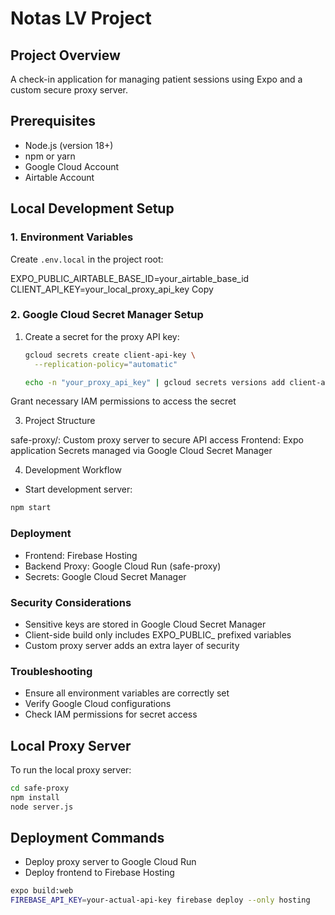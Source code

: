 # Notas LV Project

## Project Overview
A check-in application for managing patient sessions using Expo and a custom secure proxy server.

## Prerequisites
- Node.js (version 18+)
- npm or yarn
- Google Cloud Account
- Airtable Account

## Local Development Setup

### 1. Environment Variables
Create `.env.local` in the project root:

EXPO_PUBLIC_AIRTABLE_BASE_ID=your_airtable_base_id
CLIENT_API_KEY=your_local_proxy_api_key
Copy
### 2. Google Cloud Secret Manager Setup
1. Create a secret for the proxy API key:
   ```bash
   gcloud secrets create client-api-key \
     --replication-policy="automatic"

   echo -n "your_proxy_api_key" | gcloud secrets versions add client-api-key --data-file=-

Grant necessary IAM permissions to access the secret

3. Project Structure

safe-proxy/: Custom proxy server to secure API access
Frontend: Expo application
Secrets managed via Google Cloud Secret Manager

4. Development Workflow

- Start development server:
```bash
npm start
```

### Deployment

- Frontend: Firebase Hosting
- Backend Proxy: Google Cloud Run (safe-proxy)
- Secrets: Google Cloud Secret Manager

### Security Considerations

- Sensitive keys are stored in Google Cloud Secret Manager
- Client-side build only includes EXPO_PUBLIC_ prefixed variables
- Custom proxy server adds an extra layer of security

### Troubleshooting

- Ensure all environment variables are correctly set
- Verify Google Cloud configurations
- Check IAM permissions for secret access

## Local Proxy Server
To run the local proxy server:

```bash
cd safe-proxy
npm install
node server.js
```

## Deployment Commands

- Deploy proxy server to Google Cloud Run
- Deploy frontend to Firebase Hosting

```bash
expo build:web
FIREBASE_API_KEY=your-actual-api-key firebase deploy --only hosting
```